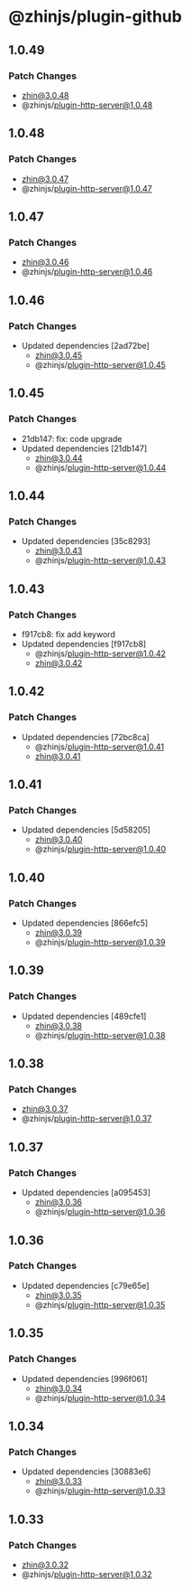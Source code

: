 # @zhinjs/plugin-github

## 1.0.49

### Patch Changes

- zhin@3.0.48
- @zhinjs/plugin-http-server@1.0.48

## 1.0.48

### Patch Changes

- zhin@3.0.47
- @zhinjs/plugin-http-server@1.0.47

## 1.0.47

### Patch Changes

- zhin@3.0.46
- @zhinjs/plugin-http-server@1.0.46

## 1.0.46

### Patch Changes

- Updated dependencies [2ad72be]
  - zhin@3.0.45
  - @zhinjs/plugin-http-server@1.0.45

## 1.0.45

### Patch Changes

- 21db147: fix: code upgrade
- Updated dependencies [21db147]
  - zhin@3.0.44
  - @zhinjs/plugin-http-server@1.0.44

## 1.0.44

### Patch Changes

- Updated dependencies [35c8293]
  - zhin@3.0.43
  - @zhinjs/plugin-http-server@1.0.43

## 1.0.43

### Patch Changes

- f917cb8: fix add keyword
- Updated dependencies [f917cb8]
  - @zhinjs/plugin-http-server@1.0.42
  - zhin@3.0.42

## 1.0.42

### Patch Changes

- Updated dependencies [72bc8ca]
  - @zhinjs/plugin-http-server@1.0.41
  - zhin@3.0.41

## 1.0.41

### Patch Changes

- Updated dependencies [5d58205]
  - zhin@3.0.40
  - @zhinjs/plugin-http-server@1.0.40

## 1.0.40

### Patch Changes

- Updated dependencies [866efc5]
  - zhin@3.0.39
  - @zhinjs/plugin-http-server@1.0.39

## 1.0.39

### Patch Changes

- Updated dependencies [489cfe1]
  - zhin@3.0.38
  - @zhinjs/plugin-http-server@1.0.38

## 1.0.38

### Patch Changes

- zhin@3.0.37
- @zhinjs/plugin-http-server@1.0.37

## 1.0.37

### Patch Changes

- Updated dependencies [a095453]
  - zhin@3.0.36
  - @zhinjs/plugin-http-server@1.0.36

## 1.0.36

### Patch Changes

- Updated dependencies [c79e65e]
  - zhin@3.0.35
  - @zhinjs/plugin-http-server@1.0.35

## 1.0.35

### Patch Changes

- Updated dependencies [996f061]
  - zhin@3.0.34
  - @zhinjs/plugin-http-server@1.0.34

## 1.0.34

### Patch Changes

- Updated dependencies [30883e6]
  - zhin@3.0.33
  - @zhinjs/plugin-http-server@1.0.33

## 1.0.33

### Patch Changes

- zhin@3.0.32
- @zhinjs/plugin-http-server@1.0.32
